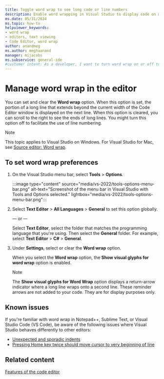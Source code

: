 ```yaml
---
title: Toggle word wrap to see long code or line numbers
description: Enable word wrapping in Visual Studio to display code on multiple lines, or turn the feature off to see line numbers.
ms.date: 05/31/2024
ms.topic: how-to
helpviewer_keywords:
- word wrap
- editors, text viewing
- Code Editor, word wrap
author: anandmeg
ms.author: meghaanand
manager: mijacobs
ms.subservice: general-ide
#customer intent: As a developer, I want to turn word wrap on or off to improve usability of Visual Studio in writing code in different situations.
---
```

# Manage word wrap in the editor

You can set and clear the **Word wrap** option. When this option is set, the portion of a long line that extends beyond the current width of the Code Editor window is displayed on the next line. When this option is cleared, you can scroll to the right to see the ends of long lines. You might turn this option off to facilitate the use of line numbering.

> [!NOTE]
> This topic applies to Visual Studio on Windows. For Visual Studio for Mac, see [Source editor: Word wrap](/visualstudio/mac/source-editor#word-wrap).

## To set word wrap preferences

1. On the Visual Studio menu bar, select **Tools** > **Options**.

   :::image type="content" source="media/vs-2022/tools-options-menu-bar.png" alt-text="Screenshot of the menu bar in Visual Studio with Tools and Options selected." lightbox="media/vs-2022/tools-options-menu-bar.png":::

1. Select **Text Editor** > **All Languages** > **General** to set this option globally.

   — or —

   Select **Text Editor**, select the folder that matches the programming language that you're using. Then select the **General** folder. For example, select **Text Editor** > **C#** > **General**.

1. Under **Settings**, select or clear the **Word wrap** option.

   When you select the **Word wrap** option, the **Show visual glyphs for word wrap** option is enabled.

   > [!NOTE]
   > The **Show visual glyphs for Word Wrap** option displays a return-arrow indicator where a long line wraps onto a second line. These reminder arrows are not added to your code. They are for display purposes only.

## Known issues

If you're familiar with word wrap in Notepad++, Sublime Text, or Visual Studio Code (VS Code), be aware of the following issues where Visual Studio behaves differently to other editors:

* [Unexpected and sporadic indents](https://developercommunity.visualstudio.com/t/Unexpected-and-sporadic-indents-when-usi/10635809)
* [Pressing Home key twice should move cursor to very beginning of line](https://developercommunity.visualstudio.com/t/Pressing-Home-key-twice-should-move-curs/10635835)

## Related content

[Features of the code editor](../writing-code-in-the-code-and-text-editor.md)
